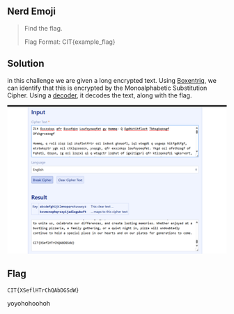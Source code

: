 ## Nerd Emoji

>Find the flag.
>
>Flag Format: CIT{example_flag}


## Solution
in this challenge
we are given a long encrypted text. Using [Boxentriq](boxentriq.com/code-breaking/cipher-identifier/), we can identify that this is encrypted by the Monoalphabetic Substitution Cipher. Using a [decoder](https://www.guballa.de/substitution-solver), it decodes the text, along with the flag. 

![decode](decoder.png)
## Flag
```
CIT{XSeflHTrChQAbDGSdW}
```
yoyohohoohoh
